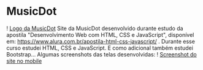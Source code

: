 # MusicDot
! [Logo da MusicDot](./img/logo.svg)
Site da MusicDot desenvolvido durante estudo da apostila "Desenvolvimento Web com HTML, CSS e JavaScript", disponível em: https://www.alura.com.br/apostila-html-css-javascript/ .
Durante esse curso estudei HTML, CSS e JavaScript. E como adicional também estudei Bootstrap...
Algumas screenshots das telas desenvolvidas:
! [Screenshot do site no mobile](./img/screenshot-mobile.png)